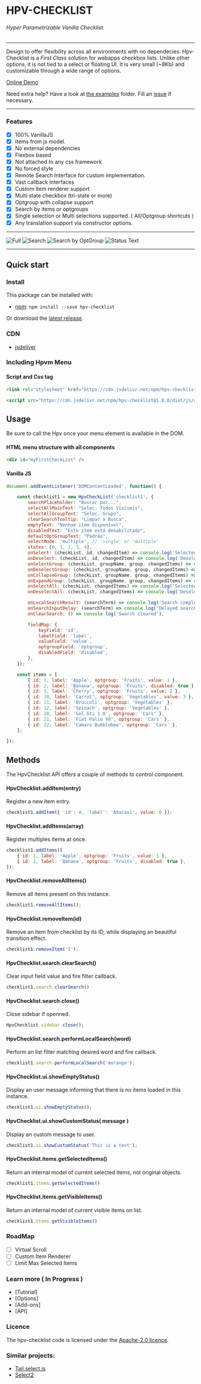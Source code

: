 # HPV-CHECKLIST
######  _Hyper Parametrizable Vanilla Checklist_

---

Design to offer flexibility across all environments with no dependecies. Hpv-Checklist is a _First Class_ solution for webapps checkbox lists. Unlike other options, it is not tied to a select or floating UI. It is very small (~8Kb) and customizable through a wide range of options.


[Online Demo](https://jsfiddle.net/yje571g9/2/)

Need extra help? Have a look at [the examples](https://github.com/drecchia/hpv-checklist/tree/master/examples) folder. Fill an [issue](https://github.com/drecchia/hpv-checklist/issues) if necessary.<br />

---

### Features

- [x] 100% VanillaJS
- [x] Items from js model.
- [x] No external dependencies
- [x] Flexbox based
- [x] Not attached to any css framework
- [x] No forced style
- [x] Remote Search Interface for custom implementation.
- [x] Vast callback interfaces
- [x] Custom item renderer support
- [x] Multi state checkbox (tri-state or more)
- [x] Optgroup with collapse support
- [x] Search by items or optgroups
- [x] Single selection or Multi selections supported. ( All/Optgroup shortcuts )
- [x] Any translation support via constructor options.

---

![Full](imgs/Screenshot_1.png?raw=true "Full Rendered")
![Search](imgs/Screenshot_2.png?raw=true "Searching")
![Search by OptGroup](imgs/Screenshot_3.png?raw=true "Search by optgroup")
![Status Text](imgs/Screenshot_4.png?raw=true "Status Text")

--- 

## Quick start

### Install

This package can be installed with:

- [npm](https://www.npmjs.com/package/hpv-checklist): `npm install --save hpv-checklist`

Or download the [latest release](https://github.com/drecchia/hpv-checklist/dist).

### CDN

- [jsdeliver](https://www.jsdelivr.com/package/npm/hpv-checklist)


### Including Hpvm Menu

#### Script and Css tag
```html
<link rel="stylesheet" href="https://cdn.jsdelivr.net/npm/hpv-checklist@1.0.0/dist/css/all.css">

<script src="https://cdn.jsdelivr.net/npm/hpv-checklist@1.0.0/dist/js/all.min.js"></script>
```

## Usage

Be sure to call the Hpv once your menu element is available in the DOM.


#### HTML menu structure with all components

```html
<div id="myFirstCheckList" />
```

#### Vanilla JS

```js
document.addEventListener('DOMContentLoaded', function() {

	const checklist1 = new HpvCheckList('checklist1', {
		searchPlaceholder: "Buscar por...",
		selectAllMainText: "Selec. Todos Visíveis",
		selectAllGroupText: "Selec. Grupo",
		clearSearchTooltip: "Limpar a Busca",
		emptyText: "Nenhum item disponível",
		disabledText: "Este item está desabilitado",
		defaultOptGroupText: "Padrão",
		selectMode: 'multiple', // 'single' or 'multiple'
		states: [0, 1, 2, 3, 4],
		onSelect: (checkList, id, changedItem) => console.log('Selected:', id, changedItem),
		onDeselect: (checkList, id, changedItem) => console.log('Deselected:', id, changedItem),
		onSelectGroup: (checkList, groupName, group, changedItems) => console.log('Selected group:', groupName, changedItems),
		onDeselectGroup: (checkList, groupName, group, changedItems) => console.log('Deselected group:', groupName, changedItems),
		onCollapseGroup: (checkList, groupName, group, changedItems) => console.log('Collapsed group:', groupName, group, changedItems),
		onExpandGroup: (checkList, groupName, group, changedItems) => console.log('Expanded group:', groupName, group, changedItems),
		onSelectAll: (checkList, changedItems) => console.log('Selected all:', changedItems),
		onDeselectAll: (checkList, changedItems) => console.log('Deselected all:', changedItems),

		onLocalSearchResult: (searchTerm) => console.log('Search completed for term:', searchTerm),
		onSearchInputDelay: (searchTerm) => console.log('Delayed search for:', searchTerm),
		onClearSearch: () => console.log('Search cleared'),

		fieldMap: {
			keyField: 'id',
			labelField: 'label',
			valueField: 'value',
			optgroupField: 'optgroup',
			disabledField: 'disabled',
		},
	});

	const items = [
		{ id: 1, label: 'Apple', optgroup: 'Fruits', value: 1 },
		{ id: 2, label: 'Banana', optgroup: 'Fruits', disabled: true },
		{ id: 3, label: 'Cherry', optgroup: 'Fruits', value: 2 },
		{ id: 10, label: 'Carrot', optgroup: 'Vegetables', value: 3 },
		{ id: 11, label: 'Broccoli', optgroup: 'Vegetables' },
		{ id: 12, label: 'Spinach', optgroup: 'Vegetables' },
		{ id: 20, label: 'Gol Gti 1.0', optgroup: 'Cars' },
		{ id: 21, label: 'Fiat Palio V8', optgroup: 'Cars' },
		{ id: 22, label: 'Camaro Bubblebee', optgroup: 'Cars' },
	];

});
```

## Methods

The HpvChecklist API offers a couple of methods to control component.

#### HpvChecklist.addItem(entry)

Register a new item entry.

```js
checklist1.addItem({ 'id': 4, 'label': 'Abacaxi', value: 0 });
```

#### HpvChecklist.addItems(array)

Register multiples items at once.

```js
checklist1.addItems([
	{ id: 1, label: 'Apple', optgroup: 'Fruits', value: 1 },
    { id: 2, label: 'Banana', optgroup: 'Fruits', disabled: true },
]);
```

#### HpvChecklist.removeAllItems()

Remove all items present on this instance.

```js
checklist1.removeAllItems();
```

#### HpvChecklist.removeItem(id)

Remove an item from checklist by its ID, while displaying an beautiful transition effect.

```js
checklist1.removeItem('1');
```

#### HpvChecklist.search.clearSearch()

Clear input field value and fire filter callback.

```js
checklist1.search.clearSearch()
```

#### HpvChecklist.search.close()

Close sidebar if openned.

```js
HpvChecklist.sidebar.close();
```

#### HpvChecklist.search.performLocalSearch(word)

Perform an list filter matching desired word and fire callback.

```js
checklist1.search.performLocalSearch('morango');
```

#### HpvChecklist.ui.showEmptyStatus()

Display an user message informing that there is no items loaded in this instance.

```js
checklist1.ui.showEmptyStatus();
```

#### HpvChecklist.ui.showCustomStatus( message )

Display an custom message to user.

```js
checklist1.ui.showCustomStatus('This is a test');
```

#### HpvChecklist.items.getSelectedItems()

Return an internal model of current selected items, not original objects.

```js
checklist1.items.getSelectedItems()
```

#### HpvChecklist.items.getVisibleItems()

Return an internal model of current visible items on list.

```js
checklist1.items.getVisibleItems()
```

### RoadMap

- [ ] Virtual Scroll
- [ ] Custom Item Renderer
- [ ] Limit Max Selected Items

### Learn more ( In Progress )

-   [Tutorial]
-   [Options]
-   [Add-ons]
-   [API]

### Licence

The hpv-checklist code is licensed under the [Apache-2.0 licence](https://raw.githubusercontent.com/drecchia/hpv-checklist/master/LICENSE).<br />


### Similar projects:

- [Tail.select.js](https://github.com/wolffe/tail.select.js)
- [Select2](https://select2.org/)
